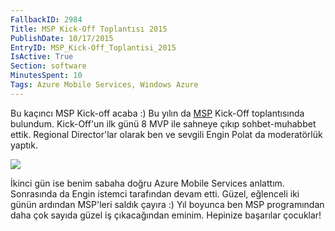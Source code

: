 ```yaml
---
FallbackID: 2984
Title: MSP Kick-Off Toplantısı 2015
PublishDate: 10/17/2015
EntryID: MSP_Kick-Off_Toplantisi_2015
IsActive: True
Section: software
MinutesSpent: 10
Tags: Azure Mobile Services, Windows Azure
---
```

Bu kaçıncı MSP Kick-off acaba :) Bu yılın da [MSP](https://msdn.microsoft.com/en-us/microsoftstudentpartners.aspx?f=255&MSPPError=-2147217396) Kick-Off toplantısında bulundum. Kick-Off'un ilk günü 8 MVP ile sahneye çıkıp sohbet-muhabbet ettik. Regional Director'lar olarak ben ve sevgili Engin Polat da moderatörlük yaptık. 

![](http://blob.daron.yondem.com/assets/2984/MSP.jpg)

İkinci gün ise benim sabaha doğru Azure Mobile Services anlattım. Sonrasında da Engin istemci tarafından devam etti. Güzel, eğlenceli iki günün ardından MSP'leri saldık çayıra :) Yıl boyunca ben MSP programından daha çok sayıda güzel iş çıkacağından eminim. Hepinize başarılar çocuklar!
